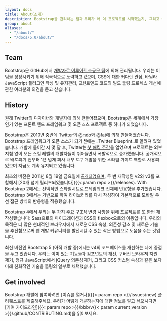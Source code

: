 ```yaml
---
layout: docs
title: About(소개)
description: Bootstrap을 관리하는 팀과 우리가 왜 이 프로젝트를 시작했는지, 그리고 어떻게 참여할 수 있는지에 대해서 알아보세요.
group: about
aliases:
  - "/about/"
  - "/docs/5.0/about/"
---
```


## Team

Bootstrap은 GitHub에서 [개발자로 이루어진 소규모 팀](https://github.com/orgs/twbs/people)에 의해 관리됩니다. 우리는 이 팀을 성장시키기 위해 적극적으로 노력하고 있으며, CSS에 대한 커다란 관심, 바닐라 JavaScript 플러그인 작성 및 유지관리, 프런트엔드 코드의 빌드 툴링 프로세스 개선에 관한 여러분의 의견을 듣고 싶습니다.

## History

원래 Twitter의 디자이너와 개발자에 의해 만들어졌으며, Bootstrap은 세계에서 가장 인기 있는 프론트 엔드 프레임워크 및 오픈 소스 프로젝트 중 하나가 되었습니다.

Bootstrap은 2010년 중반에 Twitter의 [@mdo](https://twitter.com/mdo)와 [@fat](https://twitter.com/fat)에 의해 만들어졌습니다. Bootstrap 프레임워크가 오픈 소스가 되기 전에는 _Twitter Blueprint_로 알려져 있었습니다. 개발에 들어간 지 몇 달 후, Twitter는 [첫 해킹 주간](https://blog.twitter.com/engineering/en_us/a/2010/hack-week.html)을 열었으며 프로젝트는 외부 지침 없이 모든 스킬 레벨의 개발자들이 뛰어들면서 폭발적으로 증가했습니다. 공개적으로 배포되기 전부터 1년 넘게 회사 내부 도구 개발을 위한 스타일 가이드 역할로 사용되었으며 지금도 계속 유지되고 있습니다.

최초의 버전은 <time datetime="2011-08-19 11:25">2011년 8월 19일 금요일</time>에 [공개되었으며](https://blog.twitter.com/developer/en_us/a/2011/bootstrap-twitter.html), 두 번 재작성된 v2와 v3를 포함해서 [20개 넘게 릴리즈되었습니다]({{< param repo >}}/releases). With Bootstrap 2에서는 선택적인 스타일시트로 프레임워크 전체에 반응형을 추가했습니다. Bootstrap 3에서는 기반으로 하여 라이브러리를 다시 작성하여 기본적으로 모바일 우선 접근 방식의 반응형을 적용했습니다.

Bootstrap 4에서 우리는 두 가지 주요 구조적 변경 사항을 위해 프로젝트를 또 한번 재작성했습니다: Sass으로의 마이그레이션과 CSS의 flexbox으로의 이동입니다. 우리의 목적은 더 많은 현대적인 브라우저에서 새로운 CSS 속성, 의존성 감소 및 새로운 기술을 추진함으로써 웹 개발 커뮤니티를 발전시킬 수 있는 작은 방법으로 도움을 주는 것입니다.

최신 버전인 Bootstrap 5 (아직 개발 중)에서는 v4의 코드베이스를 개선하는 데에 중점을 두고 있습니다. 우리는 이미 있는 기능들과 컴포넌트의 개선, 구버전 브라우저 지원 제거, 정규 JavaScript에서 jQuery 의존성 제거, 그리고 CSS 커스텀 속성과 같은 보다 미래 친화적인 기술을 툴링의 일부로 채택했습니다.

## Get involved

Bootstrap 개발에 참여하려면 [이슈를 열거나]({{< param repo >}}/issues/new) 풀 리퀘스트를 제출해주세요. 우리가 어떻게 개발하는지에 대한 정보를 알고 싶으시다면 [기여 가이드라인]({{< param repo >}}/blob/v{{< param current_version >}}/.github/CONTRIBUTING.md)을 읽어보세요.
